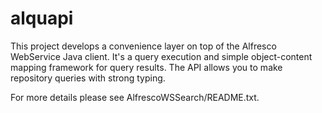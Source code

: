 alquapi
=======
This project develops a convenience layer on top of the Alfresco WebService Java client.
It's a query execution and simple object-content mapping framework for query results.
The API allows you to make repository queries with strong typing.

For more details please see AlfrescoWSSearch/README.txt.
